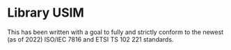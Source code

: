 # Library USIM
This has been written with a goal to fully and strictly conform to the newest (as of 2022) ISO/IEC 7816 and ETSI TS 102 221 standards.
